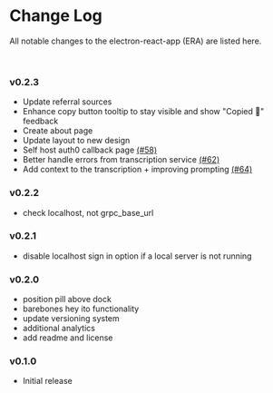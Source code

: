 # Change Log

All notable changes to the electron-react-app (ERA) are listed here.

<br>

### v0.2.3
- Update referral sources
- Enhance copy button tooltip to stay visible and show "Copied 🎉" feedback
- Create about page
- Update layout to new design
- Self host auth0 callback page [(#58)](https://github.com/heyito/ito/pull/58)
- Better handle errors from transcription service [(#62)](https://github.com/heyito/ito/pull/62)
- Add context to the transcription + improving prompting [(#64)](https://github.com/heyito/ito/pull/64)

### v0.2.2

- check localhost, not grpc_base_url

### v0.2.1

- disable localhost sign in option if a local server is not running

### v0.2.0

- position pill above dock
- barebones hey ito functionality
- update versioning system
- additional analytics
- add readme and license

### v0.1.0

- Initial release
